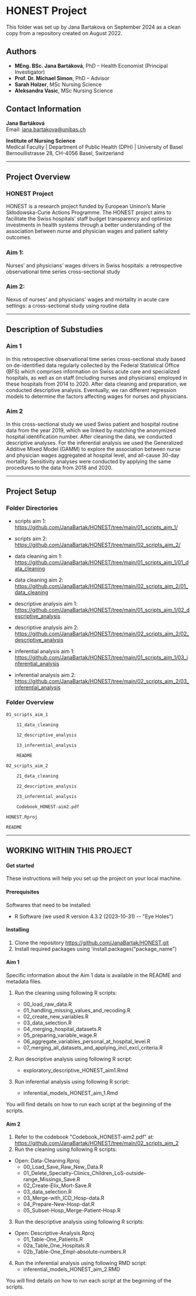 # HONEST Project

This folder was set up by Jana Bartakova on September 2024 as a clean copy from a repository created on August 2022.

## Authors
- **MEng. BSc. Jana Bartáková**, PhD – Health Economist (Principal Investigator)
- **Prof. Dr. Michael Simon**, PhD – Advisor
- **Sarah Holzer**, MSc Nursing Science
- **Aleksandra Vasic**, MSc Nursing Science

## Contact Information
**Jana Bartáková**  
Email: jana.bartakova@unibas.ch

**Institute of Nursing Science**  
Medical Faculty | Department of Public Health (DPH) | University of Basel  
Bernoullistrasse 28, CH-4056 Basel, Switzerland

---

## Project Overview

### HONEST Project
HONEST is a research project funded by European Uninon’s Marie Skłodowska-Curie Actions Programme. The HONEST project aims to facilitate the Swiss hospitals’ staff budget transparency and optimize investments in health systems through a better understanding of the association between nurse and physician wages and patient safety outcomes.

### Aim 1: 

Nurses’ and physicians’ wages drivers in Swiss hospitals: a retrospective observational time series cross-sectional study

### Aim 2: 

Nexus of nurses' and physicians' wages and mortality in acute care settings: a cross-sectional study using routine data

---

## Description of Substudies
### Aim 1 
In this retrospective observational time series cross-sectional study based on de-identified data regularly collected by the Federal Statistical Office (BFS) which comprises information on Swiss acute care and specialized hospitals, as well as on staff (including nurses and physicians) employed in these hospitals from 2014 to 2020. After data cleaning and preparation, we conducted descriptive analysis. Eventually, we ran different regression models to determine the factors affecting wages for nurses and physicians.

### Aim 2
In this cross-sectional study we used Swiss patient and hospital routine data from the year 2019, which we linked by matching the anonymized hospital identification number. After cleaning the data, we conducted descriptive analyses. For the inferential analysis we used the Generalized Additive Mixed Model (GAMM) to explore the association between nurse and physician wages aggregated at hospital level, and all-cause 30-day mortality. Sensitivity analyses were conducted by applying the same procedures to the data from 2018 and 2020.

---

## Project Setup

### Folder Directories

* scripts aim 1: https://github.com/JanaBartak/HONEST/tree/main/01_scripts_aim_1/
* scripts aim 2: https://github.com/JanaBartak/HONEST/tree/main/02_scripts_aim_2/

* data cleaning aim 1: https://github.com/JanaBartak/HONEST/tree/main/01_scripts_aim_1/01_data_cleaning 
* data cleaning aim 2: https://github.com/JanaBartak/HONEST/tree/main/02_scripts_aim_2/01_data_cleaning

* descriptive analysis aim 1: https://github.com/JanaBartak/HONEST/tree/main/01_scripts_aim_1/02_descriptive_analysis
* descriptive analysis aim 2: https://github.com/JanaBartak/HONEST/tree/main/02_scripts_aim_2/02_descriptive_analysis

* inferential analysis aim 1: https://github.com/JanaBartak/HONEST/tree/main/01_scripts_aim_1/03_inferential_analysis
* inferential analysis aim 2: https://github.com/JanaBartak/HONEST/tree/main/02_scripts_aim_2/03_inferential_analysis


### Folder Overview




	01_scripts_aim_1
 
 		11_data_cleaning
 		
 		12_descriptive_analysis
 		
 		13_inferential_analysis
 		
 		README
       
    02_scripts_aim_2
       
 		21_data_cleaning
 		
 		22_descriptive_analysis
 		
 		23_inferential_analysis
 		
 		Codebook_HONEST-aim2.pdf
 		
 	HONEST.Rproj
 		
 	README


---

## WORKING WITHIN THIS PROJECT


#### Get started
These instructions will help you set up the project on your local machine.

#### Prerequisites
Softwares that need to be installed:
- R Software (we used R version 4.3.2 (2023-10-31) -- "Eye Holes")

#### Installing
1. Clone the repository https://github.com/JanaBartak/HONEST.git
2. Install required packages using 'install.packages("package_name")

#### Aim 1
Specific information about the Aim 1 data is available in the README and metadata files.

1. Run the cleaning using following R scripts:
	- 00_load_raw_data.R
	- 01_handling_missing_values_and_recoding.R
	- 02_create_new_variables.R
	- 03_data_selection.R
	- 04_merging_hospital_datasets.R
	- 05_preparing_variable_wage.R
	- 06_aggregate_variables_personal_at_hospital_level.R
	- 07_merging_all_datasets_and_applying_incl_excl_criteria.R
	
2. Run descriptive analysis using following R script:
    - exploratory_descriptive_HONEST_aim1.Rmd
  
3. Run inferential analysis using following R script: 
   - inferential_models_HONEST_aim_1.Rmd

You will find details on how to run each script at the beginning of the scripts. 

#### Aim 2
1. Refer to the codebook "Codebook_HONEST-aim2.pdf" at: https://github.com/JanaBartak/HONEST/tree/main/02_scripts_aim_2
2. Run the cleaning using following R scripts:
- Open: Data-Cleaning.Rproj
	- 00_Load_Save_Raw_New_Data.R
	- 01_Delete_Specialty-Clinics_Children_LoS-outside-range_Missings_Save.R
	- 02_Create-Elix_Mort-Save.R
	- 03_data_selection.R
	- 03_Merge-with_ICD_Hosp-data.R
	- 04_Prepare-New-Hosp-dat.R
	- 05_Subset-Hosp_Merge-Patient-Hosp.R
	
3. Run the descriptive analysis using following R scripts:
- Open: Descriptive-Analysis.Rproj
	- 01_Table-One_Patients.R
	- 02a_Table_One_Hospitals.R
	- 02b_Table-One_Empl-absolute-numbers.R
	
4. Run the inferential analysis using following RMD script:
	- inferential_models_HONEST_aim_2.RMD
	
You will find details on how to run each script at the beginning of the scripts.



